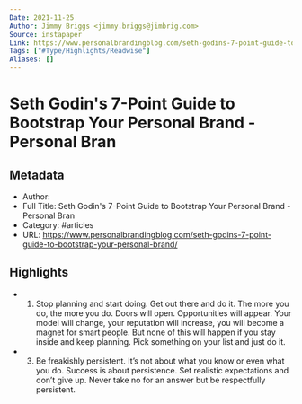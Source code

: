 ```yaml
---
Date: 2021-11-25
Author: Jimmy Briggs <jimmy.briggs@jimbrig.com>
Source: instapaper
Link: https://www.personalbrandingblog.com/seth-godins-7-point-guide-to-bootstrap-your-personal-brand/
Tags: ["#Type/Highlights/Readwise"]
Aliases: []
---
```

# Seth Godin's 7-Point Guide to Bootstrap Your Personal Brand - Personal Bran

## Metadata
- Author: 
- Full Title: Seth Godin's 7-Point Guide to Bootstrap Your Personal Brand - Personal Bran
- Category: #articles
- URL: https://www.personalbrandingblog.com/seth-godins-7-point-guide-to-bootstrap-your-personal-brand/

## Highlights
- 1. Stop planning and start doing. Get out there and do it. The more you do, the more you do. Doors will open. Opportunities will appear. Your model will change, your reputation will increase, you will become a magnet for smart people. But none of this will happen if you stay inside and keep planning. Pick something on your list and just do it.
- 3. Be freakishly persistent. It’s not about what you know or even what you do. Success is about persistence. Set realistic expectations and don’t give up. Never take no for an answer but be respectfully persistent.
